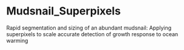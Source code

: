 # Mudsnail_Superpixels
Rapid segmentation and sizing of an abundant mudsnail: Applying superpixels to scale accurate detection of growth response to ocean warming
